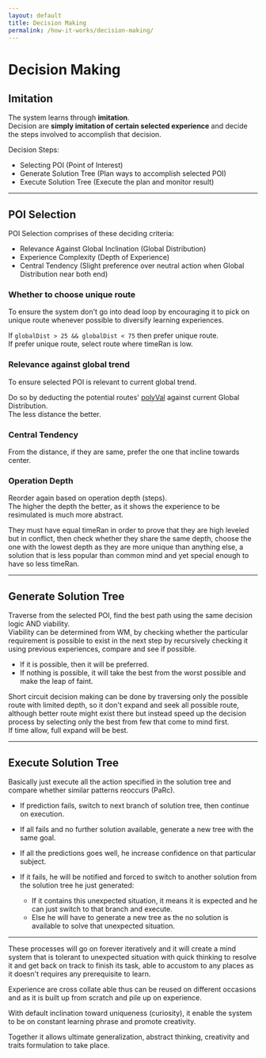 ```yaml
---
layout: default
title: Decision Making
permalink: /how-it-works/decision-making/
---
```


# Decision Making
## Imitation
The system learns through **imitation**.  
Decision are **simply imitation of certain selected experience** and decide the steps involved to accomplish that decision.

Decision Steps:
* Selecting POI (Point of Interest)
* Generate Solution Tree (Plan ways to accomplish selected POI)
* Execute Solution Tree (Execute the plan and monitor result)

---

## POI Selection
POI Selection comprises of these deciding criteria:
* Relevance Against Global Inclination (Global Distribution)
* Experience Complexity (Depth of Experience)
* Central Tendency (Slight preference over neutral action when Global Distribution near both end)

### Whether to choose unique route
To ensure the system don't go into dead loop by encouraging it to pick on <span tooltip="Creatively generate new combination of decisions based on previous experiences relevant to current trend" class="tooltip">unique route</span> whenever possible to diversify learning experiences.  

If `globalDist > 25 && globalDist < 75` then prefer unique route.  
If prefer unique route, select route where <span tooltip="How many times the similar experiences is executed" class="tooltip">timeRan</span> is low.

### Relevance against global trend
To ensure selected POI is relevant to current <span tooltip="Relevance against global distribution value" class="tooltip">global trend</span>.

Do so by deducting the <span tooltip="Made of series of experiences chained together" class="tooltip">potential routes'</span> [polyVal]() against current Global Distribution.  
The less distance the better.

### Central Tendency
From the distance, if they are same, prefer the one that incline towards center.

### Operation Depth
Reorder again based on operation depth (steps).  
The higher the depth the better, as it shows the experience to be resimulated is much more <span tooltip="Abstract means the action has greater complexity (depth) within it. For example car 'abstract' away its internal complex actions behind the steering panel" class="tooltip">abstract</span>.

They must have equal timeRan in order to prove that they are high leveled but in <span tooltip="Have the same priority, but only one can continue" class="tooltip">conflict</span>, then check whether
they share the same depth, choose the one with the lowest depth as they are more unique than anything else,
a solution that is less popular than common mind and yet special enough to have so less timeRan.

---

## Generate Solution Tree
<span tooltip="POI is just another regular node with links to other node that can be accessed by traversing the links in between" class="tooltip">Traverse</span> from the selected POI, find the best path using the same decision logic AND viability.  
Viability can be determined from WM, by checking whether the particular requirement is possible to exist in the next step
by recursively checking it using previous experiences, compare and see if possible.

* If it is possible, then it will be preferred.
* If nothing is possible, it will take the best from the worst possible and make the leap of faint.

Short circuit decision making can be done by traversing only the possible route with limited depth, so it don't expand and
seek all possible route, although better route might exist there but instead speed up the decision process by selecting only
the best from few that come to mind first.  
If time allow, full expand will be best.

---

## Execute Solution Tree
Basically just execute all the action specified in the solution tree and compare whether similar patterns reoccurs (<span tooltip="Prediction against Reality check, compare prediction against reality (latest feedback input state)" class="tooltip">PaRc</span>).

* If prediction fails, switch to next branch of solution tree, then continue on execution.
* If all fails and no further solution available, generate a new tree with the same goal.

* If all the predictions goes well, he increase confidence on that particular subject.
* If it fails, he will be notified and forced to switch to another solution from the solution tree he just generated:
  * If it contains this unexpected situation, it means it is expected and he can just switch to that branch and execute.
  * Else he will have to generate a new tree as the no solution is available to solve that unexpected situation.

---

These processes will go on forever iteratively and it will create a mind system that is tolerant to unexpected situation with quick thinking to resolve it and get back on track to finish its task, able to accustom to any places as it doesn't requires any prerequisite to learn.

Experience are cross collate able thus can be reused on different occasions and as it is built up from scratch and pile up on experience.

With default inclination toward uniqueness (curiosity), it enable the system to be on constant learning phrase and promote creativity.

Together it allows ultimate generalization, abstract thinking, creativity and traits formulation to take place.
